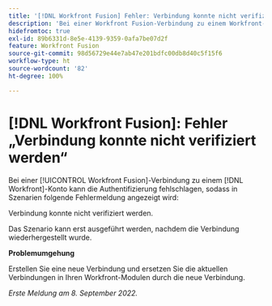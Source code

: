 ```yaml
---
title: '[!DNL Workfront Fusion] Fehler: Verbindung konnte nicht verifiziert werden.'
description: 'Bei einer Workfront Fusion-Verbindung zu einem Workfront-Konto kann die Authentifizierung fehlschlagen, sodass möglicherweise folgende Fehlermeldung angezeigt wird: Verbindung konnte nicht verifiziert werden.'
hidefromtoc: true
exl-id: 89b6331d-8e5e-4139-9359-0afa7be07d2f
feature: Workfront Fusion
source-git-commit: 98d56729e44e7ab47e201bdfc00db8d40c5f15f6
workflow-type: ht
source-wordcount: '82'
ht-degree: 100%

---
```


# [!DNL Workfront Fusion]: Fehler „Verbindung konnte nicht verifiziert werden“

<!--This article is live by request for the workaround-->

Bei einer [!UICONTROL Workfront Fusion]-Verbindung zu einem [!DNL Workfront]-Konto kann die Authentifizierung fehlschlagen, sodass in Szenarien folgende Fehlermeldung angezeigt wird:

Verbindung konnte nicht verifiziert werden.

Das Szenario kann erst ausgeführt werden, nachdem die Verbindung wiederhergestellt wurde.

**Problemumgehung**

Erstellen Sie eine neue Verbindung und ersetzen Sie die aktuellen Verbindungen in Ihren Workfront-Modulen durch die neue Verbindung.

_Erste Meldung am 8. September 2022._
